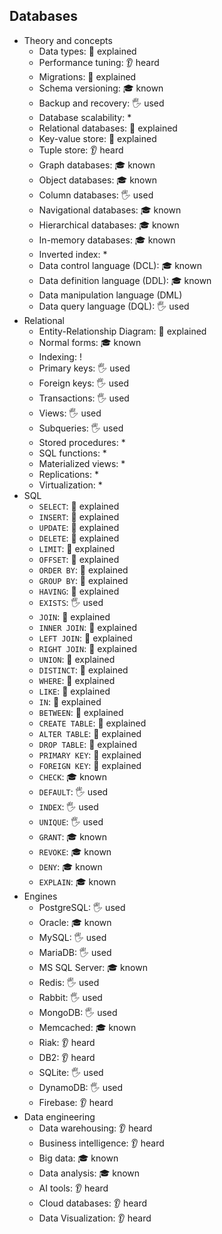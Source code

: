 ## Databases

- Theory and concepts
  - Data types: 🙋 explained
  - Performance tuning: 👂 heard
  - Migrations: 🙋 explained
  - Schema versioning: 🎓 known
  - Backup and recovery: 🖐️ used
  - Database scalability: *
  - Relational databases: 🙋 explained
  - Key-value store: 🙋 explained
  - Tuple store: 👂 heard
  - Graph databases: 🎓 known
  - Object databases: 🎓 known
  - Column databases: 🖐️ used
  - Navigational databases: 🎓 known
  - Hierarchical databases: 🎓 known
  - In-memory databases: 🎓 known
  - Inverted index: *
  - Data control language (DCL): 🎓 known
  - Data definition language (DDL): 🎓 known
  - Data manipulation language (DML)
  - Data query language (DQL): 🖐️ used
- Relational
  - Entity-Relationship Diagram: 🙋 explained
  - Normal forms: 🎓 known
  - Indexing: !
  - Primary keys: 🖐️ used
  - Foreign keys: 🖐️ used
  - Transactions: 🖐️ used
  - Views: 🖐️ used
  - Subqueries: 🖐️ used
  - Stored procedures: *
  - SQL functions: *
  - Materialized views: *
  - Replications: *
  - Virtualization: *
- SQL
  - `SELECT`: 🙋 explained
  - `INSERT`: 🙋 explained
  - `UPDATE`: 🙋 explained
  - `DELETE`: 🙋 explained
  - `LIMIT`: 🙋 explained
  - `OFFSET`: 🙋 explained
  - `ORDER BY`: 🙋 explained
  - `GROUP BY`: 🙋 explained
  - `HAVING`: 🙋 explained
  - `EXISTS`: 🖐️ used
  - `JOIN`: 🙋 explained
  - `INNER JOIN`: 🙋 explained
  - `LEFT JOIN`: 🙋 explained
  - `RIGHT JOIN`: 🙋 explained
  - `UNION`: 🙋 explained
  - `DISTINCT`: 🙋 explained
  - `WHERE`: 🙋 explained
  - `LIKE`: 🙋 explained
  - `IN`: 🙋 explained
  - `BETWEEN`: 🙋 explained
  - `CREATE TABLE`: 🙋 explained
  - `ALTER TABLE`: 🙋 explained
  - `DROP TABLE`: 🙋 explained
  - `PRIMARY KEY`: 🙋 explained
  - `FOREIGN KEY`: 🙋 explained
  - `CHECK`: 🎓 known
  - `DEFAULT`: 🖐️ used
  - `INDEX`: 🖐️ used
  - `UNIQUE`: 🖐️ used
  - `GRANT`: 🎓 known
  - `REVOKE`: 🎓 known
  - `DENY`: 🎓 known
  - `EXPLAIN`: 🎓 known
- Engines
  - PostgreSQL: 🖐️ used
  - Oracle: 🎓 known
  - MySQL: 🖐️ used
  - MariaDB: 🖐️ used
  - MS SQL Server: 🎓 known
  - Redis: 🖐️ used
  - Rabbit: 🖐️ used
  - MongoDB: 🖐️ used
  - Memcached: 🎓 known
  - Riak: 👂 heard
  - DB2: 👂 heard
  - SQLite: 🖐️ used
  - DynamoDB: 🖐️ used
  - Firebase: 👂 heard
- Data engineering
  - Data warehousing: 👂 heard
  - Business intelligence: 👂 heard
  - Big data: 🎓 known
  - Data analysis: 🎓 known
  - AI tools: 👂 heard
  - Cloud databases: 👂 heard
  - Data Visualization: 👂 heard
